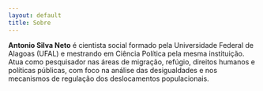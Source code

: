 ```yaml
---
layout: default
title: Sobre
---
```


**Antonio Silva Neto** é cientista social formado pela Universidade Federal de Alagoas (UFAL) e mestrando em Ciência Política pela mesma instituição. Atua como pesquisador nas áreas de migração, refúgio, direitos humanos e políticas públicas, com foco na análise das desigualdades e nos mecanismos de regulação dos deslocamentos populacionais.
